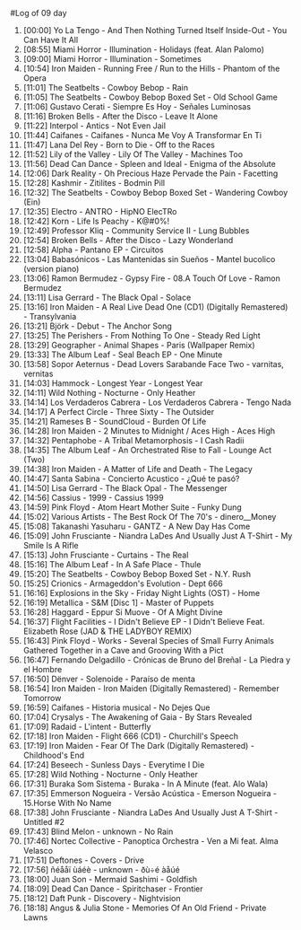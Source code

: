 #Log of 09 day

1. [00:00] Yo La Tengo - And Then Nothing Turned Itself Inside-Out - You Can Have It All
1. [08:55] Miami Horror - Illumination - Holidays (feat. Alan Palomo)
1. [09:00] Miami Horror - Illumination - Sometimes
1. [10:54] Iron Maiden - Running Free / Run to the Hills - Phantom of the Opera
1. [11:01] The Seatbelts - Cowboy Bebop - Rain
1. [11:05] The Seatbelts - Cowboy Bebop Boxed Set - Old School Game
1. [11:06] Gustavo Cerati - Siempre Es Hoy - Señales Luminosas
1. [11:16] Broken Bells - After the Disco - Leave It Alone
1. [11:22] Interpol - Antics - Not Even Jail
1. [11:44] Caifanes - Caifanes - Nunca Me Voy A Transformar En Ti
1. [11:47] Lana Del Rey - Born to Die - Off to the Races
1. [11:52] Lily of the Valley - Lily Of The Valley - Machines Too
1. [11:56] Dead Can Dance - Spleen and Ideal - Enigma of the Absolute
1. [12:06] Dark Reality - Oh Precious Haze Pervade the Pain - Facetting
1. [12:28] Kashmir - Zitilites - Bodmin Pill
1. [12:32] The Seatbelts - Cowboy Bebop Boxed Set - Wandering Cowboy (Ein)
1. [12:35] Electro - ANTRO - HipNO ElecTRo
1. [12:42] Korn - Life Is Peachy - K@#0%!
1. [12:49] Professor Kliq - Community Service II - Lung Bubbles
1. [12:54] Broken Bells - After the Disco - Lazy Wonderland
1. [12:58] Alpha - Pantano EP​ - Circuitos
1. [13:04] Babasónicos - Las Mantenidas sin Sueños - Mantel bucolico (version piano)
1. [13:06] Ramon Bermudez - Gypsy Fire - 08.A Touch Of Love - Ramon Bermudez
1. [13:11] Lisa Gerrard - The Black Opal - Solace
1. [13:16] Iron Maiden - A Real Live Dead One (CD1) (Digitally Remastered) - Transylvania
1. [13:21] Björk - Debut - The Anchor Song
1. [13:25] The Perishers - From Nothing To One - Steady Red Light
1. [13:29] Geographer - Animal Shapes - Paris (Wallpaper Remix)
1. [13:33] The Album Leaf - Seal Beach EP - One Minute
1. [13:58] Sopor Aeternus - Dead Lovers Sarabande Face Two - varnitas, vernitas
1. [14:03] Hammock - Longest Year - Longest Year
1. [14:11] Wild Nothing - Nocturne - Only Heather
1. [14:14] Los Verdaderos Cabrera - Los Verdaderos Cabrera - Tengo Nada
1. [14:17] A Perfect Circle - Three Sixty - The Outsider
1. [14:21] Rameses B - SoundCloud - Burden Of Life
1. [14:28] Iron Maiden - 2 Minutes to Midnight / Aces High - Aces High
1. [14:32] Pentaphobe - A Tribal Metamorphosis - I Cash Radii
1. [14:35] The Album Leaf - An Orchestrated Rise to Fall - Lounge Act (Two)
1. [14:38] Iron Maiden - A Matter of Life and Death - The Legacy
1. [14:47] Santa Sabina - Concierto Acustico - ¿Qué te pasó?
1. [14:50] Lisa Gerrard - The Black Opal - The Messenger
1. [14:56] Cassius - 1999 - Cassius 1999
1. [14:59] Pink Floyd - Atom Heart Mother Suite - Funky Dung
1. [15:02] Various Artists - The Best Rock Of The 70's - dinero__Money
1. [15:08] Takanashi Yasuharu - GANTZ - A New Day Has Come
1. [15:09] John Frusciante - Niandra LaDes And Usually Just A T-Shirt - My Smile Is A Rifle
1. [15:13] John Frusciante - Curtains - The Real
1. [15:16] The Album Leaf - In A Safe Place - Thule
1. [15:20] The Seatbelts - Cowboy Bebop Boxed Set - N.Y. Rush
1. [15:25] Crionics - Armageddon's Evolution - Dept 666
1. [16:16] Explosions in the Sky - Friday Night Lights (OST) - Home
1. [16:19] Metallica - S&M [Disc 1] - Master of Puppets
1. [16:28] Haggard - Eppur Si Muove - Of A Might Divine
1. [16:37] Flight Facilities - I Didn't Believe EP - I Didn't Believe Feat. Elizabeth Rose (JAD & THE LADYBOY REMIX)
1. [16:43] Pink Floyd - Works - Several Species of Small Furry Animals Gathered Together in a Cave and Grooving With a Pict
1. [16:47] Fernando Delgadillo - Crónicas de Bruno del Breñal - La Piedra y el Hombre
1. [16:50] Dënver - Solenoide - Paraíso de menta
1. [16:54] Iron Maiden - Iron Maiden (Digitally Remastered) - Remember Tomorrow
1. [16:59] Caifanes - Historia musical - No Dejes Que
1. [17:04] Crysalys - The Awakening of Gaia - By Stars Revealed
1. [17:09] Radaid - L'intent - Butterfly
1. [17:18] Iron Maiden - Flight 666 (CD1) - Churchill's Speech
1. [17:19] Iron Maiden - Fear Of The Dark (Digitally Remastered) - Childhood's End
1. [17:24] Beseech - Sunless Days - Everytime I Die
1. [17:28] Wild Nothing - Nocturne - Only Heather
1. [17:31] Buraka Som Sistema - Buraka - In A Minute (feat. Alo Wala)
1. [17:35] Emmerson Nogueira - Versão Acústica - Emerson Nogueira - 15.Horse With No Name
1. [17:38] John Frusciante - Niandra LaDes And Usually Just A T-Shirt - Untitled #2
1. [17:43] Blind Melon - unknown - No Rain
1. [17:46] Nortec Collective - Panoptica Orchestra - Ven a Mi feat. Alma Velasco
1. [17:51] Deftones - Covers - Drive
1. [17:56] ñéååï ùáéè - unknown - ðù÷é àåúé
1. [18:00] Juan Son - Mermaid Sashimi - Goldfish
1. [18:09] Dead Can Dance - Spiritchaser - Frontier
1. [18:12] Daft Punk - Discovery - Nightvision
1. [18:18] Angus & Julia Stone - Memories Of An Old Friend - Private Lawns
